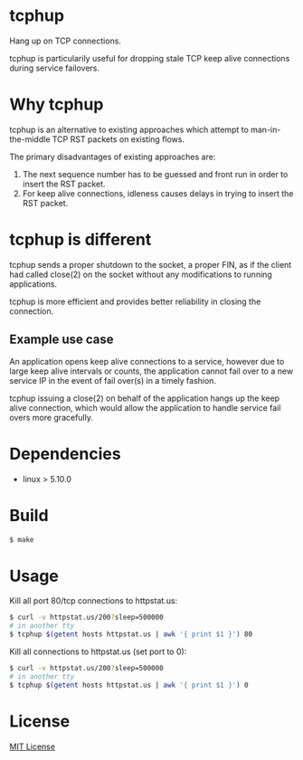 # tcphup

Hang up on TCP connections.

tcphup is particularily useful for dropping stale TCP keep alive connections during service failovers.

# Why tcphup

tcphup is an alternative to existing approaches which attempt to
man-in-the-middle TCP RST packets on existing flows.

The primary disadvantages of existing approaches are:

1. The next sequence number has to be guessed and front run in order to insert
the RST packet.
2. For keep alive connections, idleness causes delays in trying to insert the
RST packet.

# tcphup is different

tcphup sends a proper shutdown to the socket, a proper FIN, as if the client had
called close(2) on the socket without any modifications to running applications.

tcphup is more efficient and provides better reliability in closing the connection.

## Example use case

An application opens keep alive connections to a service, however due to large
keep alive intervals or counts, the application cannot fail over to a new
service IP in the event of fail over(s) in a timely fashion.

tcphup issuing a close(2) on behalf of the application hangs up the keep alive
connection, which would allow the application to handle service fail overs more
gracefully.

# Dependencies
- linux > 5.10.0

# Build
```bash
$ make
```

# Usage

Kill all port 80/tcp connections to httpstat.us:

```bash
$ curl -v httpstat.us/200?sleep=500000
# in another tty
$ tcphup $(getent hosts httpstat.us | awk '{ print $1 }') 80
```

Kill all connections to httpstat.us (set port to 0):

```bash
$ curl -v httpstat.us/200?sleep=500000
# in another tty
$ tcphup $(getent hosts httpstat.us | awk '{ print $1 }') 0
```

# License
[MIT License](./LICENSE.txt)
